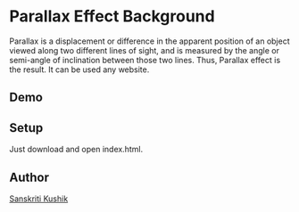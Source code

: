 # Parallax Effect Background 
Parallax is a displacement or difference in the apparent position of an object viewed along two different lines of sight, and is measured by the angle or semi-angle of inclination between those two lines. Thus, Parallax effect is the result. It can be used any website.

## Demo 







## Setup 
Just download and open index.html.

## Author 
[Sanskriti Kushik](https://github.com/SanskritiKushik5)